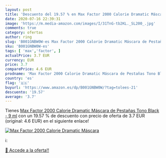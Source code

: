 ```yaml
---
layout: post
title: 'Descuento del 19.57 % en Max Factor 2000 Calorie Dramatic Máscara'
date: 2020-07-16 22:39:31
image: 'https://m.media-amazon.com/images/I/31TnG-tb2KL._SL200_.jpg'
comments: true
category: ofertas
author: ring
slug: 'B001GNBW0W-es Max Factor 2000 Calorie Dramatic Máscara de Pestañas Tono...'
sku: 'B001GNBW0W-es'
tags: [ 'max','factor', ]
actualPrice: 3.7 EUR
currency: EUR
price: 3.7
comparePrice: 4.6 EUR
prodname: 'Max Factor 2000 Calorie Dramatic Máscara de Pestañas Tono Black - 9 ml'
country: 'es'
flag: '🇪🇸'
buyurl: 'https://www.amazon.es/dp/B001GNBW0W/?tag=tolees-21'
descuento: '19.57'
average: '3.7'
---
```


Tienes [Max Factor 2000 Calorie Dramatic Máscara de Pestañas Tono Black - 9 ml](https://www.amazon.es/dp/B001GNBW0W/?tag=tolees-21) con un 19.57 % de descuento con precio de oferta de 3.7 EUR (original: 4.6 EUR) en el siguiente enlace!

[![Max Factor 2000 Calorie Dramatic Máscara](https://m.media-amazon.com/images/I/31TnG-tb2KL._SL200_.jpg)](https://www.amazon.es/dp/B001GNBW0W/?tag=tolees-21)

ℹ️:


[🛒 Accede a la oferta!!](https://www.amazon.es/dp/B001GNBW0W/?tag=tolees-21)
